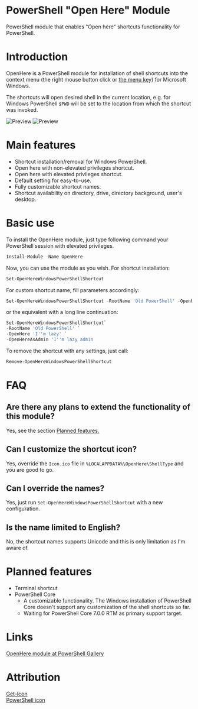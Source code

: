 # PowerShell "Open Here" Module
PowerShell module that enables "Open here" shortcuts functionality for PowerShell.

# Introduction
OpenHere is a PowerShell module for installation of shell shortcuts into the context menu (the right mouse button click or [the menu key](https://en.wikipedia.org/wiki/Menu_key)) for Microsoft Windows.

The shortcuts will open desired shell in the current location, e.g. for Windows PowerShell `$PWD` will be set to the location from which the shortcut was invoked.

![Preview](https://github.com/KUTlime/PowerShell-Open-Here-Module/raw/master/assets/Default.png)
![Preview](https://raw.githubusercontent.com/KUTlime/PowerShell-Open-Here-Module/master/assets/Custom.png)


# Main features
- Shortcut installation/removal for Windows PowerShell.
- Open here with non-elevated privileges shortcut.
- Open here with elevated privileges shortcut.
- Default setting for easy-to-use.
- Fully customizable shortcut names.
- Shortcut availability on directory, drive, directory background, user's desktop.

# Basic use
To install the OpenHere module, just type following command your PowerShell session with elevated privileges.

```powershell
Install-Module -Name OpenHere
```

Now, you can use the module as you wish. For shortcut installation:
```powershell
Set-OpenHereWindowsPowerShellShortcut
```

For custom shortcut name, fill parameters accordingly:
```powershell
Set-OpenHereWindowsPowerShellShortcut -RootName 'Old PowerShell' -OpenHere 'I''m lazy' -OpenHereAsAdmin 'I''m lazy admin`
```

or the equivalent with a long line continuation:
```powershell
Set-OpenHereWindowsPowerShellShortcut`
-RootName 'Old PowerShell' `
-OpenHere 'I''m lazy' `
-OpenHereAsAdmin 'I''m lazy admin
```

To remove the shortcut with any settings, just call:
```powershell
Remove-OpenHereWindowsPowerShellShortcut
```

# FAQ
## Are there any plans to extend the functionality of this module?
Yes, see the section [Planned features.](https://github.com/KUTlime/PowerShell-Open-Here-Module#Planned-features)

## Can I customize the shortcut icon?
Yes, override the `Icon.ico` file in `%LOCALAPPDATA%\OpenHere\ShellType` and you are good to go.

## Can I override the names?
Yes, just run `Set-OpenHereWindowsPowerShellShortcut` with a new configuration.

## Is the name limited to English?
No, the shortcut names supports Unicode and this is only limitation as I'm aware of.

# Planned features
* Terminal shortcut
* PowerShell Core
  * A customizable functionality. The Windows installation of PowerShell Core doesn't support any customization of the shell shortcuts so far.
  * Waiting for PowerShell Core 7.0.0 RTM as primary support target.

# Links
[OpenHere module at PowerShell Gallery](https://www.powershellgallery.com/packages/OpenHere)

# Attribution
[Get-Icon](https://github.com/Duffney/PowerShell/blob/master/FileSystems/Get-Icon.ps1)<br>
[PowerShell icon](https://www.freeiconspng.com/downloadimg/17194)
